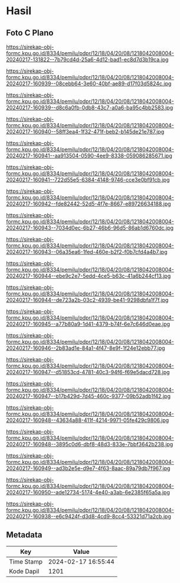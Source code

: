# Hasil

## Foto C Plano

https://sirekap-obj-formc.kpu.go.id/8334/pemilu/pdpr/12/18/04/20/08/1218042008004-20240217-131822--7b79cd4d-25a6-4d12-bad1-ec8d7d3b19ca.jpg

https://sirekap-obj-formc.kpu.go.id/8334/pemilu/pdpr/12/18/04/20/08/1218042008004-20240217-160939--08cebb64-3e60-40bf-ae89-d17f03d5824c.jpg

https://sirekap-obj-formc.kpu.go.id/8334/pemilu/pdpr/12/18/04/20/08/1218042008004-20240217-160939--d8c6a0fb-0db8-43c7-a0a6-ba95c4bb2583.jpg

https://sirekap-obj-formc.kpu.go.id/8334/pemilu/pdpr/12/18/04/20/08/1218042008004-20240217-160940--58ff3ea4-1f32-471f-beb2-b145de21e787.jpg

https://sirekap-obj-formc.kpu.go.id/8334/pemilu/pdpr/12/18/04/20/08/1218042008004-20240217-160941--aa913504-0590-4ee9-8338-059086285671.jpg

https://sirekap-obj-formc.kpu.go.id/8334/pemilu/pdpr/12/18/04/20/08/1218042008004-20240217-160941--722d55e5-6384-4148-9746-cce3e0bf91cb.jpg

https://sirekap-obj-formc.kpu.go.id/8334/pemilu/pdpr/12/18/04/20/08/1218042008004-20240217-160942--fde82442-52d5-4f7e-8667-e89726634188.jpg

https://sirekap-obj-formc.kpu.go.id/8334/pemilu/pdpr/12/18/04/20/08/1218042008004-20240217-160943--7034d0ec-6b27-46b6-96d5-86ab1d6760dc.jpg

https://sirekap-obj-formc.kpu.go.id/8334/pemilu/pdpr/12/18/04/20/08/1218042008004-20240217-160943--06a35ea6-1fed-460e-b2f2-f0b7cfd4a4b7.jpg

https://sirekap-obj-formc.kpu.go.id/8334/pemilu/pdpr/12/18/04/20/08/1218042008004-20240217-160944--ebe9c2e7-5edd-4ce5-b63c-41a6b244cf13.jpg

https://sirekap-obj-formc.kpu.go.id/8334/pemilu/pdpr/12/18/04/20/08/1218042008004-20240217-160944--de723a2b-03c2-4939-be41-9298dbfa1f7f.jpg

https://sirekap-obj-formc.kpu.go.id/8334/pemilu/pdpr/12/18/04/20/08/1218042008004-20240217-160945--a77b80a9-1d41-4379-b74f-6e7c646d0eae.jpg

https://sirekap-obj-formc.kpu.go.id/8334/pemilu/pdpr/12/18/04/20/08/1218042008004-20240217-160946--2b83ad1e-84a1-4f47-8e9f-1f24e12ebb77.jpg

https://sirekap-obj-formc.kpu.go.id/8334/pemilu/pdpr/12/18/04/20/08/1218042008004-20240217-160947--d51853cd-4781-40c3-94f6-f69e5dacd728.jpg

https://sirekap-obj-formc.kpu.go.id/8334/pemilu/pdpr/12/18/04/20/08/1218042008004-20240217-160947--b17b429d-7d45-460c-9377-09b52adb1f42.jpg

https://sirekap-obj-formc.kpu.go.id/8334/pemilu/pdpr/12/18/04/20/08/1218042008004-20240217-160948--43634a88-411f-4214-9971-05fe429c9806.jpg

https://sirekap-obj-formc.kpu.go.id/8334/pemilu/pdpr/12/18/04/20/08/1218042008004-20240217-160948--3895c0d6-dbf8-48d3-833e-7bbf3642b238.jpg

https://sirekap-obj-formc.kpu.go.id/8334/pemilu/pdpr/12/18/04/20/08/1218042008004-20240217-160949--ad3b2e5e-d9e7-4f63-8aac-89a79db7f967.jpg

https://sirekap-obj-formc.kpu.go.id/8334/pemilu/pdpr/12/18/04/20/08/1218042008004-20240217-160950--ade12734-5174-4e40-a3ab-6e2385f65a5a.jpg

https://sirekap-obj-formc.kpu.go.id/8334/pemilu/pdpr/12/18/04/20/08/1218042008004-20240217-160938--e6c9424f-d3d8-4cd9-8cc4-53321d71a2cb.jpg


## Metadata

| Key        | Value               |
| ---------- | ------------------- |
| Time Stamp | 2024-02-17 16:55:44 |
| Kode Dapil | 1201                |



